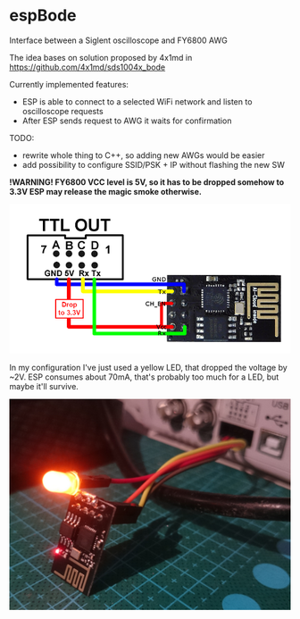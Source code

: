 # espBode
Interface between a Siglent oscilloscope and FY6800 AWG

The idea bases on solution proposed by 4x1md in https://github.com/4x1md/sds1004x_bode

Currently implemented features:
 - ESP is able to connect to a selected WiFi network and listen to oscilloscope requests
 - After ESP sends request to AWG it waits for confirmation

TODO:
 - rewrite whole thing to C++, so adding new AWGs would be easier
 - add possibility to configure SSID/PSK + IP without flashing the new SW

**!WARNING! FY6800 VCC level is 5V, so it has to be dropped somehow to 3.3V ESP may release the magic smoke otherwise.**

![image test](img/connection.png)

In my configuration I've just used a yellow LED, that dropped the voltage by ~2V.
ESP consumes about 70mA, that's probably too much for a LED, but maybe it'll survive.

![image LED](img/espLed.jpg)
